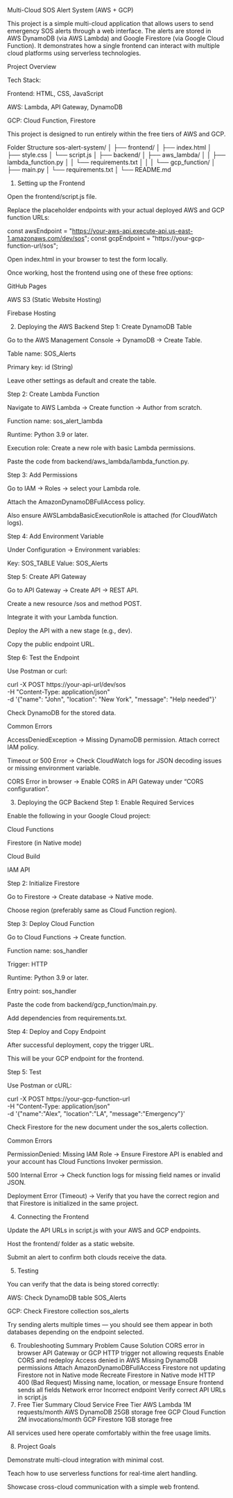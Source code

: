 Multi-Cloud SOS Alert System (AWS + GCP)

This project is a simple multi-cloud application that allows users to send emergency SOS alerts through a web interface.
The alerts are stored in AWS DynamoDB (via AWS Lambda) and Google Firestore (via Google Cloud Function).
It demonstrates how a single frontend can interact with multiple cloud platforms using serverless technologies.

Project Overview

Tech Stack:

Frontend: HTML, CSS, JavaScript

AWS: Lambda, API Gateway, DynamoDB

GCP: Cloud Function, Firestore

This project is designed to run entirely within the free tiers of AWS and GCP.

Folder Structure
sos-alert-system/
│
├── frontend/
│   ├── index.html
│   ├── style.css
│   └── script.js
│
├── backend/
│   ├── aws_lambda/
│   │   ├── lambda_function.py
│   │   └── requirements.txt
│   │
│   └── gcp_function/
│       ├── main.py
│       └── requirements.txt
│
└── README.md

1. Setting up the Frontend

Open the frontend/script.js file.

Replace the placeholder endpoints with your actual deployed AWS and GCP function URLs:

const awsEndpoint = "https://your-aws-api.execute-api.us-east-1.amazonaws.com/dev/sos";
const gcpEndpoint = "https://your-gcp-function-url/sos";


Open index.html in your browser to test the form locally.

Once working, host the frontend using one of these free options:

GitHub Pages

AWS S3 (Static Website Hosting)

Firebase Hosting

2. Deploying the AWS Backend
Step 1: Create DynamoDB Table

Go to the AWS Management Console → DynamoDB → Create Table.

Table name: SOS_Alerts

Primary key: id (String)

Leave other settings as default and create the table.

Step 2: Create Lambda Function

Navigate to AWS Lambda → Create function → Author from scratch.

Function name: sos_alert_lambda

Runtime: Python 3.9 or later.

Execution role: Create a new role with basic Lambda permissions.

Paste the code from backend/aws_lambda/lambda_function.py.

Step 3: Add Permissions

Go to IAM → Roles → select your Lambda role.

Attach the AmazonDynamoDBFullAccess policy.

Also ensure AWSLambdaBasicExecutionRole is attached (for CloudWatch logs).

Step 4: Add Environment Variable

Under Configuration → Environment variables:

Key: SOS_TABLE
Value: SOS_Alerts

Step 5: Create API Gateway

Go to API Gateway → Create API → REST API.

Create a new resource /sos and method POST.

Integrate it with your Lambda function.

Deploy the API with a new stage (e.g., dev).

Copy the public endpoint URL.

Step 6: Test the Endpoint

Use Postman or curl:

curl -X POST https://your-api-url/dev/sos \
-H "Content-Type: application/json" \
-d '{"name": "John", "location": "New York", "message": "Help needed"}'


Check DynamoDB for the stored data.

Common Errors

AccessDeniedException → Missing DynamoDB permission. Attach correct IAM policy.

Timeout or 500 Error → Check CloudWatch logs for JSON decoding issues or missing environment variable.

CORS Error in browser → Enable CORS in API Gateway under “CORS configuration”.

3. Deploying the GCP Backend
Step 1: Enable Required Services

Enable the following in your Google Cloud project:

Cloud Functions

Firestore (in Native mode)

Cloud Build

IAM API

Step 2: Initialize Firestore

Go to Firestore → Create database → Native mode.

Choose region (preferably same as Cloud Function region).

Step 3: Deploy Cloud Function

Go to Cloud Functions → Create function.

Function name: sos_handler

Trigger: HTTP

Runtime: Python 3.9 or later.

Entry point: sos_handler

Paste the code from backend/gcp_function/main.py.

Add dependencies from requirements.txt.

Step 4: Deploy and Copy Endpoint

After successful deployment, copy the trigger URL.

This will be your GCP endpoint for the frontend.

Step 5: Test

Use Postman or cURL:

curl -X POST https://your-gcp-function-url \
-H "Content-Type: application/json" \
-d '{"name":"Alex", "location":"LA", "message":"Emergency"}'


Check Firestore for the new document under the sos_alerts collection.

Common Errors

PermissionDenied: Missing IAM Role → Ensure Firestore API is enabled and your account has Cloud Functions Invoker permission.

500 Internal Error → Check function logs for missing field names or invalid JSON.

Deployment Error (Timeout) → Verify that you have the correct region and that Firestore is initialized in the same project.

4. Connecting the Frontend

Update the API URLs in script.js with your AWS and GCP endpoints.

Host the frontend/ folder as a static website.

Submit an alert to confirm both clouds receive the data.

5. Testing

You can verify that the data is being stored correctly:

AWS: Check DynamoDB table SOS_Alerts

GCP: Check Firestore collection sos_alerts

Try sending alerts multiple times — you should see them appear in both databases depending on the endpoint selected.

6. Troubleshooting Summary
Problem	Cause	Solution
CORS error in browser	API Gateway or GCP HTTP trigger not allowing requests	Enable CORS and redeploy
Access denied in AWS	Missing DynamoDB permissions	Attach AmazonDynamoDBFullAccess
Firestore not updating	Firestore not in Native mode	Recreate Firestore in Native mode
HTTP 400 (Bad Request)	Missing name, location, or message	Ensure frontend sends all fields
Network error	Incorrect endpoint	Verify correct API URLs in script.js
7. Free Tier Summary
Cloud	Service	Free Tier
AWS	Lambda	1M requests/month
AWS	DynamoDB	25GB storage free
GCP	Cloud Function	2M invocations/month
GCP	Firestore	1GB storage free

All services used here operate comfortably within the free usage limits.

8. Project Goals

Demonstrate multi-cloud integration with minimal cost.

Teach how to use serverless functions for real-time alert handling.

Showcase cross-cloud communication with a simple web frontend.


